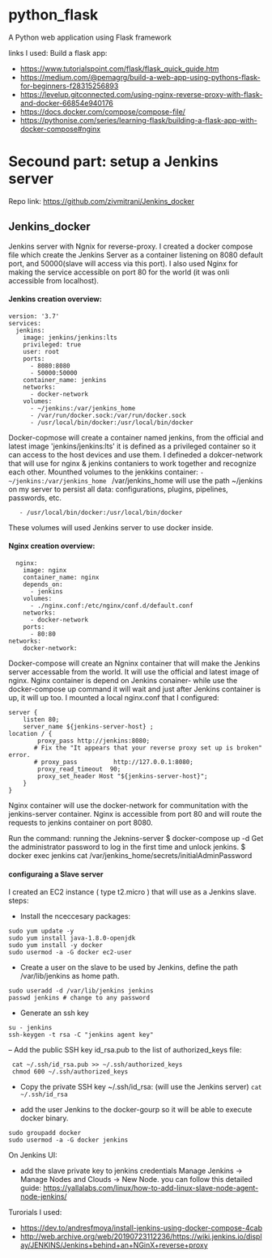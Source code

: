 # python_flask
A Python web application using Flask framework 


links I used:
Build a flask app:
- https://www.tutorialspoint.com/flask/flask_quick_guide.htm
- https://medium.com/@pemagrg/build-a-web-app-using-pythons-flask-for-beginners-f28315256893
- https://levelup.gitconnected.com/using-nginx-reverse-proxy-with-flask-and-docker-66854e940176 
- https://docs.docker.com/compose/compose-file/
- https://pythonise.com/series/learning-flask/building-a-flask-app-with-docker-compose#nginx

# Secound part: setup a Jenkins server
Repo link: https://github.com/zivmitrani/Jenkins_docker

## Jenkins_docker
Jenkins server with Ngnix for reverse-proxy.
I created a docker compose file which create the Jenkins Server as a container listening on 8080 default port, and 50000(slave will access via this port).
I also used Nginx for making the service accessible on port 80 for the world (it was onli accessible from localhost).

#### Jenkins creation overview:
```
version: '3.7'
services:
  jenkins:
    image: jenkins/jenkins:lts
    privileged: true
    user: root
    ports:
      - 8080:8080
      - 50000:50000
    container_name: jenkins
    networks:
      - docker-network
    volumes:
      - ~/jenkins:/var/jenkins_home
      - /var/run/docker.sock:/var/run/docker.sock
      - /usr/local/bin/docker:/usr/local/bin/docker

```
Docker-copmose will create a container named jenkins, from the official and latest image 'jenkins/jenkins:lts' it is defined as a privileged container so it can access to the host devices and use them.
I defineded a dokcer-network that will use for nginx & jenkins contaniers to work together and recognize each other.
Mounthed volumes to the jenkkins container: 
```- ~/jenkins:/var/jenkins_home ```
/var/jenkins_home will use the path ~/jenkins on my server to persist all data: configurations, plugins, pipelines, passwords, etc.
```- /var/run/docker.sock:/var/run/docker.sock
   - /usr/local/bin/docker:/usr/local/bin/docker  
```
These volumes will used Jenkins server to use docker inside.


#### Nginx creation overview:
```
  nginx:
    image: nginx
    container_name: nginx
    depends_on:
      - jenkins
    volumes:
      - ./nginx.conf:/etc/nginx/conf.d/default.conf
    networks:
      - docker-network
    ports:
      - 80:80
networks:
    docker-network:
```
Docker-compose will create an Ngninx container that will make the Jenkins server accessable from the world.
It will use the official and latest image of nginx.
Nginx container is depend on Jenkins conainer- while use the docker-compose up command it will wait  and just after Jenkins container is up, it will up too.
I mounted a local nginx.conf that I configured:

```
server {
    listen 80;
    server_name ${jenkins-server-host} ;
location / {
        proxy_pass http://jenkins:8080;
       # Fix the "It appears that your reverse proxy set up is broken" error.
       # proxy_pass          http://127.0.0.1:8080;
        proxy_read_timeout  90;
        proxy_set_header Host "${jenkins-server-host}";
    }
}

```
Nginx container will use the docker-network for communitation with the jenkins-server container.
Nginx is accessible from port 80 and will route the requests to jenkins container on port 8080.

Run the command:
running the Jeknins-server
$ docker-compose up -d 
Get the administrator password to log in the first time and unlock jenkins.
$ docker exec jenkins cat /var/jenkins_home/secrets/initialAdminPassword

#### configuraing a Slave server
I created an EC2 instance ( type t2.micro ) that will use as a Jenkins slave.
steps:
- Install the nceccesary packages:
```
sudo yum update -y
sudo yum install java-1.8.0-openjdk
sudo yum install -y docker
sudo usermod -a -G docker ec2-user
```

- Create a user on the slave to be used by Jenkins, define the path /var/lib/jenkins as home path.
```
sudo useradd -d /var/lib/jenkins jenkins
passwd jenkins # change to any password
```

- Generate an ssh key
```
su - jenkins
ssh-keygen -t rsa -C "jenkins agent key"
```
– Add the public SSH key id_rsa.pub to the list of authorized_keys file:
```
 cat ~/.ssh/id_rsa.pub >> ~/.ssh/authorized_keys
 chmod 600 ~/.ssh/authorized_keys
```
- Copy the private SSH key ~/.ssh/id_rsa: (will use the Jenkins server)
`cat ~/.ssh/id_rsa`

- add the user Jenkins to the docker-gourp so it will be able to execute docker binary.
```
sudo groupadd docker
sudo usermod -a -G docker jenkins
``` 

On Jenkins UI:
- add the slave private key to jenkins credentials
Manage Jenkins -> Manage Nodes and Clouds -> New Node.
you can follow this detailed guide:
https://yallalabs.com/linux/how-to-add-linux-slave-node-agent-node-jenkins/ 


Turorials I used:
- https://dev.to/andresfmoya/install-jenkins-using-docker-compose-4cab
- http://web.archive.org/web/20190723112236/https://wiki.jenkins.io/display/JENKINS/Jenkins+behind+an+NGinX+reverse+proxy
